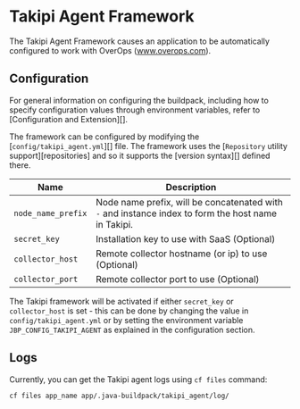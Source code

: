 # Takipi Agent Framework
The Takipi Agent Framework causes an application to be automatically configured to work with OverOps (www.overops.com).

## Configuration
For general information on configuring the buildpack, including how to specify configuration values through environment variables, refer to [Configuration and Extension][].

The framework can be configured by modifying the [`config/takipi_agent.yml`][] file. The framework uses the [`Repository` utility support][repositories] and so it supports the [version syntax][] defined there.

| Name | Description
| ---- | -----------
| `node_name_prefix` | Node name prefix, will be concatenated with `-` and instance index to form the host name in Takipi.
| `secret_key` | Installation key to use with SaaS (Optional)
| `collector_host` | Remote collector hostname (or ip) to use (Optional)
| `collector_port` | Remote collector port to use (Optional)

The Takipi framework will be activated if either `secret_key` or `collector_host` is set - this can be done by changing the value in `config/takipi_agent.yml` or by setting the environment variable `JBP_CONFIG_TAKIPI_AGENT` as explained in the configuration section.

## Logs

Currently, you can get the Takipi agent logs using `cf files` command:
```
cf files app_name app/.java-buildpack/takipi_agent/log/
```

[OverOps Remote Collector]: https://support.overops.com/hc/en-us/articles/227109628-Remote-Daemon-Process-
[OverOps Service]: https://www.overops.com
